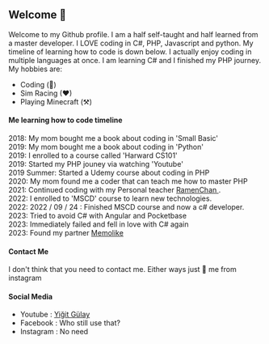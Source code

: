 ## Welcome 👋

Welcome to my Github profile. I am a half self-taught and half learned from a master developer. I LOVE coding in C#, PHP, Javascript and python. My timeline of learning how to code is down below. I actually enjoy coding in multiple languages at once. I am learning C# and I finished my PHP journey. My hobbies are:

- Coding (🌹)
- Sim Racing (❤)
- Playing Minecraft (⚒)

#### Me learning how to code timeline

2018: My mom bought me a book about coding in 'Small Basic' <br />
2019: My mom bought me a book about coding in 'Python' <br />
2019: I enrolled to a course called 'Harward CS101' <br />
2019: Started my PHP jouney via watching 'Youtube' <br />
2019 Summer: Started a Udemy course about coding in PHP <br />
2020: My mom found me a coder that can teach me how to master PHP <br />
2021: Continued coding with my Personal teacher <a href="https://github.com/RamenChan"> RamenChan </a>. <br />
2022: I enrolled to 'MSCD' course to learn new technologies. <br />
2022: 2022 / 09 / 24 : Finished MSCD course and now a c# developer. <br />
2023: Tried to avoid C# with Angular and Pocketbase <br />
2023: Immediately failed and fell in love with C# again <br />
2023: Found my partner <a href="https://github.com/Memolike">Memolike</a> <br />

#### Contact Me 

I don't think that you need to contact me. Either ways just 📨 me from instagram
#### Social Media

- Youtube : [Yiğit Gülay](https://www.youtube.com/channel/UCe5Wl4CjkKSnhPWMA6hkJlg)
- Facebook : Who still use that?
- Instagram : No need
